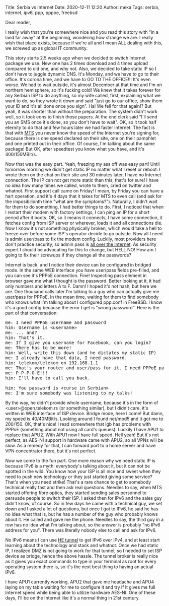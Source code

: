 Title: Serbia vs Internet
Date: 2020-12-11 12:20
Author: meka
Tags: serbia, internet, ipv6, ppp, pppoe, freebsd


Dear reader,

I really wish that you're somewhere nice and you read this story with "in a
land far away" at the beginning, wondering how strange we are. I really wish
that place exists, because if we're all and I mean ALL dealing with this, we
screwed up as global IT community.

This story starts 2.5 weeks ago when we decided to switch Internet package we
use. New one has 2 times download and 4 times upload compared to old one, and
why not. Also, we decided to take static IP so I don't have to juggle dynamic
DNS. It's Monday, and we have to go to their office. It's corona time, and we
have to GO TO THE OFFICE!!! It's even worse. We had to wait outside, it's
almost December at that time and I'm on northern hemisphere, so it's fucking
cold! We knew that it takes forever for any Serbian ISP to do anything, so my
wife called, first, explaining what we want to do, so they wrote it down and
said "just go to our office, show them your ID and it's all done once you
sign".  Ha! We fell for that again!? But yeah, it was shorter than without the
preparation. The system didn't work well, so it took eons to finish those
papers. At the end clerk said "I'll send you an SMS once it's done, so you
don't have to wait". OK, so it took half eternity to do that and few hours
later we had faster Internet. The fact is that with [MTS](https://mts.rs/) you
never know the speed of the Internet you're signing for, because there is one
speed declared on their site, one on their pamphlet and one printed out in
their office. Of course, I'm talking about the same package! But OK, after
speedtest you know what you have, and it's 400/150MBit/s.

Now that was the easy part. Yeah, freezing my ass off was easy part! Until
tomorrow morning we didn't get static IP no matter what I reset or reboot. I
wrote them on the chat on their site and 30 minutes later, I have no Internet
connection. The IP can not get more static than this, that's for sure! I have
no idea how many times we called, wrote to them, cried on twitter and whatnot.
First support call came on Friday! I mean, by Friday you can have a hart
operation, and it's 4 days that it takes for MTS to even call (and ask for the
imposibilionth time "what are the symptoms?"). Naturally, I didn't wait for
them to do something, I had better things to do. First, I noticed that when I
restart their modem with factory settings, I can ping an IP for a short period
after it boots. OK, so it means it connects, I have some connection, it fetches
config from ISP server or wherever, loads it and all connections die. Now I know
it's not something physically broken, which would take a hell to freeze over
before some ISP's operator decide to go outside. Now all I need is admin
user/pass to fix the modem config. Luckily, most providers here don't practice
security, so admin pass is
[all over the Internet](https://www.google.com/search?hl=en&q=mts%20password%20HG8245H).
As security expert I should be advocating for this to change, but HELL NO! How
am I going to fix their screwups if they change all the passwords?

Internet is back, and I notice their device can be configured in bridged mode.
In the same WEB interface you have user/pass fields pre-filled, and you can see
it's PPPoE connection. Fine! Inspecting pass element in browser gave me what I
thought is the password. Better looking at it, it had only numbers and letters
A to F. Damn! I hoped it's not hash, but here we are. One thousand calls later
I'm talking to a guy who can actually give me user/pass for PPPoE. In the mean
time, waiting for them to find somebody who knows what I'm talking about I
configured ppp.conf in FreeBSD. I know it's a good config because the error I
get is "wrong password". Here is the part of that conversation:

<pre>
me: I need PPPoE username and password
him: Username is &lt;username&gt;
me: ... and?
him: That's it.
me: If I give you username for Facebook, can you login?
me: There has to be more!
him: Well, write this down (and he dictates my static IP)
me: I already have that data, I need password.
him: telekom/telekom on 192.168.1.1
me: That's your router and user/pass for it. I need PPPoE password.
me: P-P-P-O-E!!!
him: I'll have to call you back.

him: You password is &lt;curse in Serbian&gt;
me: I'm sure somebody was listening to my talks!
</pre>

By the way, he didn't provide whole username, because it's in the form of
&lt;user&gt;@open.telekom.rs (or something similar), but I didn't care, it's
written in WEB interface of ISP device. Bridge mode, here I come! But damn, my
speed is 40/40MBit/s. Looking around I found net/mpd5 and it got me to 200/150.
OK, that's nice! I read somewhere that igb has problems with PPPoE (something
about not using all card's queues). Luckily I have APU1 to replace that APU2.
With APU1 now I have full speed. Hell yeah! But it's not perfect, as AES-NI
support in hardware came with APU2, so all VPNs will be slow. As a remedy for
that, I can forward port to a home server and have VPN concentrator there, but
it's not perfect.

Now we come to the fun part. One more reason why we need static IP is because
IPv6 is a myth: everybody's talking about it, but it can not be spotted in the
wild. You know how your ISP is all nice and sweet when they need to push new
technology or they just started giving some service? That's when you need
strike! That's a rare chance to get to somebody technical really fast and then
ask real questions. Needles to say, when MTS started offering fibre optics,
they started sending sales personnel to persuade people to switch their ISP. I
asked then for IPv6 and the sales guy didn't know, of course. So in few days he
came with a technical guy, we set down and I asked a lot of questions, but once
I got to IPv6, he said he has no idea what that is, but he has a number of the
guy who probably knows about it. He called and gave me the phone. Needles to
say, the third guy in a row has no idea what I'm talking about, so the answer
is probably "no IPv6 address for you". There was literally nobody else to call
and ask for IPv6.

No IPv6 means I can use [HE tunnel](https://tunnelbroker.net/) to get IPv6 over
IPv4, and at least start learning about the technology and stack and whatnot.
Once we had static IP, I realized DMZ is not going to work for that tunnel, so
I needed to set ISP device as bridge, hence the above hassle. The tunnel broker
is really nice as it gives you exact commands to type in your terminal as root
for every operating system there is, so it's the next best thing to having an
actual IPv6.

I have APU1 currently working, APU2 that gave me headache and APU4 laying on my
table waiting for me to configure it and try if it gives me full Internet speed
while being able to utilize hardware AES-NI. One of these days, I'll be on the
Internet like it's a normal thing in 21st century.
